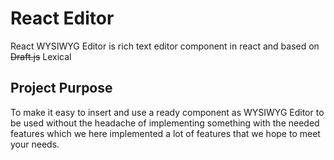 # React Editor

React WYSIWYG Editor is rich text editor component in react and based on ~~Draft.js~~ Lexical

## Project Purpose

To make it easy to insert and use a ready component as WYSIWYG Editor to be used without the headache of implementing something with the needed features which we here implemented a lot of features that we hope to meet your needs.
